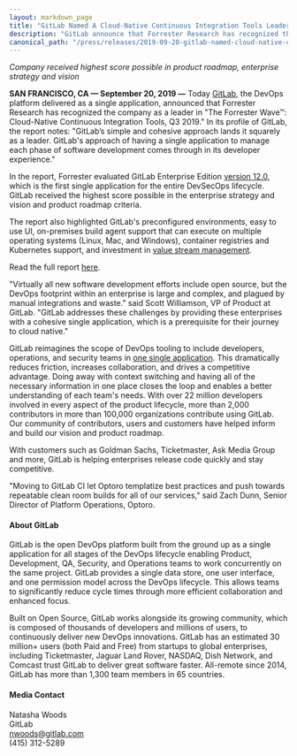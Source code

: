 ```yaml
---
layout: markdown_page
title: "GitLab Named A Cloud-Native Continuous Integration Tools Leader"
description: "GitLab announce that Forrester Research has recognized the company as a leader in The Forrester Wave™."
canonical_path: "/press/releases/2019-09-20-gitlab-named-cloud-native-continuous-integration-tools-leader.html"
---
```


_Company received highest score possible in product roadmap, enterprise strategy and vision_

**SAN FRANCISCO, CA —  September 20, 2019 —** Today [GitLab](https://www.globenewswire.com/Tracker?data=ANa0qnBb7k0eR6DiZbeCi8iN7um7DPsPLsQaQpKHA8DBxmP3ptwxQ4I8v6P8Vv0M98nd1DnEEfrliAyIAbGFwA==), the DevOps platform delivered as a single application, announced that Forrester Research has recognized the company as a leader in "The Forrester Wave™: Cloud-Native Continuous Integration Tools, Q3 2019." In its profile of GitLab, the report notes: "GitLab’s simple and cohesive approach lands it squarely as a leader. GitLab's approach of having a single application to manage each phase of software development comes through in its developer experience."

In the report, Forrester evaluated GitLab Enterprise Edition [version 12.0](/press/releases/2019-06-20-gitlab-12-devsecops-press-release.html), which is the first single application for the entire DevSecOps lifecycle. GitLab received the highest score possible in the enterprise strategy and vision and product roadmap criteria.

The report also highlighted GitLab's preconfigured environments, easy to use UI, on-premises build agent support that can execute on multiple operating systems (Linux, Mac, and Windows), container registries and Kubernetes support, and investment in [value stream management](/solutions/value-stream-management/).

Read the full report [here](/analysts/forrester-cloudci19/).

"Virtually all new software development efforts include open source, but the DevOps footprint within an enterprise is large and complex, and plagued by manual integrations and waste." said Scott Williamson, VP of Product at GitLab. "GitLab addresses these challenges by providing these enterprises with a cohesive single application, which is a prerequisite for their journey to cloud native."

GitLab reimagines the scope of DevOps tooling to include developers, operations, and security teams in [one single application](/handbook/product/single-application/). This dramatically reduces friction, increases collaboration, and drives a competitive advantage. Doing away with context switching and having all of the necessary information in one place closes the loop and enables a better understanding of each team's needs. With over 22 million developers involved in every aspect of the product lifecycle, more than 2,000 contributors in more than 100,000 organizations contribute using GitLab. Our community of contributors, users and customers have helped inform and build our vision and product roadmap.

With customers such as Goldman Sachs, Ticketmaster, Ask Media Group and more, GitLab is helping enterprises release code quickly and stay competitive.

"Moving to GitLab CI let Optoro templatize best practices and push towards repeatable clean room builds for all of our services," said Zach Dunn, Senior Director of Platform Operations, Optoro. 

#### About GitLab
GitLab is the open DevOps platform built from the ground up as a single application for all stages of the DevOps lifecycle enabling Product, Development, QA, Security, and Operations teams to work concurrently on the same project. GitLab provides a single data store, one user interface, and one permission model across the DevOps lifecycle. This allows teams to significantly reduce cycle times through more efficient collaboration and enhanced focus.

Built on Open Source, GitLab works alongside its growing community, which is composed of thousands of developers and millions of users, to continuously deliver new DevOps innovations. GitLab has an estimated 30 million+ users (both Paid and Free) from startups to global enterprises, including Ticketmaster, Jaguar Land Rover, NASDAQ, Dish Network, and Comcast trust GitLab to deliver great software faster. All-remote since 2014, GitLab has more than 1,300 team members in 65 countries.

#### Media Contact
Natasha Woods
<br>
GitLab
<br>
nwoods@gitlab.com
<br>
(415) 312-5289
